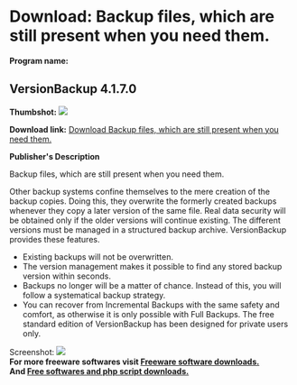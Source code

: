 # Download: Backup files, which are still present when you need them.

**Program name:**

## VersionBackup 4.1.7.0

  
**Thumbshot:** ![](http://www.freewarefiles.com/screenshot/versionbackup_md.gif)   
  
**Download link:** [Download Backup files, which are still present when you need them.](http://freesoftwares.boysofts.com/VersionBackup_program_22166.html)  
  


**Publisher's Description**  
  


Backup files, which are still present when you need them. 

Other backup systems confine themselves to the mere creation of the backup copies. Doing this, they overwrite the formerly created backups whenever they copy a later version of the same file. Real data security will be obtained only if the older versions will continue existing. The different versions must be managed in a structured backup archive. VersionBackup provides these features.

  * Existing backups will not be overwritten. 
  * The version management makes it possible to find any stored backup version within seconds. 
  * Backups no longer will be a matter of chance. Instead of this, you will follow a systematical backup strategy. 
  * You can recover from Incremental Backups with the same safety and comfort, as otherwise it is only possible with Full Backups. 
The free standard edition of VersionBackup has been designed for private users only. 

  
  
Screenshot: ![](http://www.freewarefiles.com/screenshot/versionbackup.gif)   
**For more freeware softwares visit [Freeware software downloads.](http://freesoftwares.boysofts.com/)**   
**And [Free softwares and php script downloads.](http://www.boysofts.com/)**
